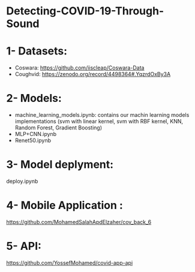 # Detecting-COVID-19-Through-Sound


# 1- Datasets:
- Coswara: https://github.com/iiscleap/Coswara-Data
- Coughvid: https://zenodo.org/record/4498364#.YqzrdOxBy3A

# 2- Models:
- machine_learning_models.ipynb: contains our machin learning models implementations (svm with linear kernel, svm with RBF kernel, KNN, Random Forest, Gradient Boosting)
- MLP+CNN.ipynb 
- Renet50.ipynb

# 3- Model deplyment:
deploy.ipynb
# 4- Mobile Application :
https://github.com/MohamedSalahApdElzaher/cov_back_6

# 5- API:
https://github.com/YossefMohamed/covid-app-api
